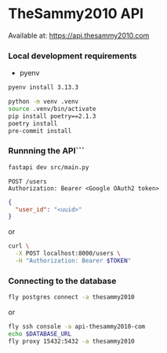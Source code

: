 # TheSammy2010 API

Available at: https://api.thesammy2010.com

### Local development requirements
- pyenv

```bash
pyenv install 3.13.3

python -m venv .venv
source .venv/bin/activate
pip install poetry==2.1.3
poetry install
pre-commit install
```


### Runnning the API```
```bash
fastapi dev src/main.py
```

```http request
POST /users
Authorization: Bearer <Google OAuth2 token>
```
```json
{
  "user_id": "<uuid>"
}
```
or
```bash
curl \
  -X POST localhost:8000/users \
  -H "Authorization: Bearer $TOKEN"
```

### Connecting to the database
```bash
fly postgres connect -a thesammy2010
```

or
```bash
fly ssh console -a api-thesammy2010-com
echo $DATABASE_URL
fly proxy 15432:5432 -a thesammy2010
```

